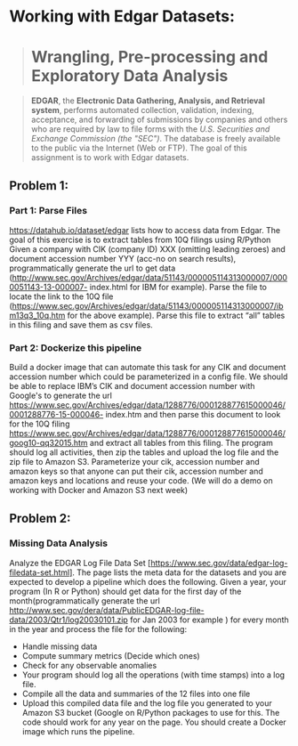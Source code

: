 # Working	with Edgar Datasets: 
># Wrangling,	Pre-processing	and	Exploratory	Data	Analysis

> **EDGAR**, the **Electronic Data Gathering, Analysis, and Retrieval system**, performs automated collection, validation, indexing, acceptance, and forwarding of submissions by companies and others who are required by law to file forms with the _U.S. Securities and Exchange Commission (the "SEC")_. The database is freely available to the public via the Internet (Web or FTP). The goal of this assignment is to work with Edgar datasets.

## Problem 1:
### Part 1: Parse Files
https://datahub.io/dataset/edgar lists how to access data from Edgar. The goal of this exercise is to extract tables from 10Q filings using R/Python Given a company with CIK (company ID) XXX (omitting leading zeroes) and document accession number YYY (acc-no on search results), programmatically generate the url to get data (http://www.sec.gov/Archives/edgar/data/51143/000005114313000007/0000051143-13-000007-
index.html for IBM for example). Parse the file to locate the link to the 10Q file (https://www.sec.gov/Archives/edgar/data/51143/000005114313000007/ibm13q3_10q.htm for the above example). Parse this file to extract “all” tables in this filing and save them as csv files.

### Part 2: Dockerize this pipeline
Build a docker image that can automate this task for any CIK and document accession number which could be parameterized in a config file. We should be able to replace IBM’s CIK and document accession number with Google's to generate the url https://www.sec.gov/Archives/edgar/data/1288776/000128877615000046/0001288776-15-000046-
index.htm and then parse this document to look for the 10Q filing https://www.sec.gov/Archives/edgar/data/1288776/000128877615000046/goog10-qq32015.htm and extract all tables from this filing. The program should log all activities, then zip the tables and upload the log file and the zip file to Amazon S3. Parameterize your cik, accession number and amazon keys so that anyone can put their cik, accession number and amazon keys and locations and reuse your code. (We
will do a demo on working with Docker and Amazon S3 next week)

## Problem 2:
### Missing Data Analysis
Analyze the EDGAR Log File Data Set [https://www.sec.gov/data/edgar-log-filedata-set.html]. The page lists the meta data for the datasets and you are expected to develop a pipeline which does the following. Given a year, your program (In R or Python) should get data for the first day of the month(programmatically generate the url http://www.sec.gov/dera/data/PublicEDGAR-log-file-data/2003/Qtr1/log20030101.zip for Jan 2003 for example ) for every month in the year and process the file for the following:
* Handle	missing	data
* Compute	summary	metrics	(Decide	which	ones)
* Check	for	any	observable	anomalies
* Your	program	should	log	all	the	operations	(with	time	stamps)	into	a	log	file.
* Compile	all	the	data	and	summaries	of	the	12	files	into	one	file
* Upload	this	compiled	data	file	and	the	log	file	you	generated	to	your	Amazon	S3	bucket	(Google on	R/Python	packages	to	use	for	this.
The code should work for any year on the page. You should create a Docker image which runs the
pipeline.

